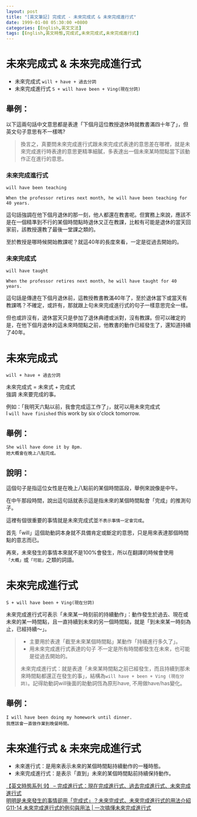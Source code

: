 ```yaml
---
layout: post
title: "[英文筆記] 完成式 - 未來完成式 & 未來完成進行式"
date: 1999-01-08 05:30:00 +0800
categories: [English,英文文法]
tags: [English,英文時態,完成式,未來完成式,未來完成進行式]
---
```


# 未來完成式 & 未來完成進行式

- 未來完成式 `will + have + 過去分詞`
- 未來完成進行式 `S + will have been + Ving(現在分詞)`

## 舉例：

以下這兩句話中文意思都是表達「下個月這位教授退休時就教書滿四十年了」，但英文句子意思有不一樣嗎?

> 換言之，真要問未來完成進行式跟未來完成式表達的意思差在哪裡，就是未來完成進行時表達的意思更精準細膩，多表達出一個未來某時間點當下該動作正在進行的意思。

### 未來完成進行式

`will have been teaching`

```
When the professor retires next month, he will have been teaching for 40 years. 
```

這句話強調在他下個月退休的那一刻，他人都還在教書呢。但實務上來說，應該不是在一個精準到不行的某個時間點時退休又正在教課，比較有可能是退休的當天回家前，該教授還教了最後一堂課之類的。        

至於教授是哪時候開始教課呢？就這40年的長度來看，一定是從過去開始的。


### 未來完成式

`will have taught`

```
When the professor retires next month, he will have taught for 40 years.
```

這句話是傳達在下個月退休前，這教授教書教滿40年了，至於退休當下或當天有教課嗎？不確定，或許有，那就跟上句未來完成進行式的句子一樣意思完全一樣。      

但也或許沒有，退休當天只是參加了退休典禮或派對，沒有教課。但可以確定的是，在他下個月退休的這未來時間點之前，他教書的動作已經發生了，還知道持續了40年。


# 未來完成式 
`will + have + 過去分詞`

未來完成式 = 未來式 + 完成式        
強調 未來要完成的事。

例如：「我明天六點以前，我會完成這工作了」，就可以用未來完成式  
I `will have finished` this work by six o'clock tomorrow.

## 舉例：

```
She will have done it by 8pm.    
她大概會在晚上八點完成。
```

## 說明：

這個句子是指這位女性是在晚上八點前的某個時間區段，舉例來說像是中午。

在中午那段時間，說出這句話就表示這是指未來的某個時間點會「完成」的推測句子。

這裡有個很重要的事情就是未來完成式並`不表示事情一定會完成`。

首先「will」這個助動詞本身就不具備肯定或斷定的意思，只是用來表達那個時間點的意志而已。

再來，未來發生的事情本來就不是100%會發生，所以在翻譯的時候會使用`「大概」`或`「可能」`之類的詞語。


# 未來完成進行式

`S + will have been + Ving(現在分詞)`

未來完成進行式可表示「未來某一時刻前的持續動作」：動作發生於過去、現在或未來的某一時間點，且一直持續到未來的另一個時間點，就是「到未來某一時刻為止，已經持續～」。

> - 主要用於表達「截至未來某個時間點」某動作「持續進行多久了」。    
> - 用未來完成進行式表達的句子 不一定是所有時間都發生在未來，也可能是從過去開始的。 
>   
> 未來完成進行式：就是表達「未來某時間點之前已經發生，而且持續到那未來時間點都還正在發生的事」，結構為`will have + been + Ving (現在分詞)`。記得助動詞will後面的助動詞恆為原形have, 不用做have/has變化。

## 舉例：

```
I will have been doing my homework until dinner. 
我應該會一直做作業到晚餐時間。
```


# 未來進行式 & 未來完成進行式

- 未來進行式：是用來表示未來的某個時間點持續動作的一種時態。     
- 未來完成進行式：是表示「直到」未來的某個時間點前持續保持動作。 


[【英文時態系列 9】 – 完成進行式：現在完成進行式、過去完成進行式、未來完成進行式](https://blog.wordup.com.tw/blog/2022/05/13/tenses-progressive-perfect/)      
[明明是未來發生的事情卻用「完成式」？未來完成式、未來完成進行式的用法介紹](https://nativecamp.net/zh-tw/blog/2063/)     
[G11-14 未來完成進行式的例句與用法 | 一次搞懂未來完成進行式](https://www.sunlightenglish.com/article_detail/future-perfect-progressive-tense)